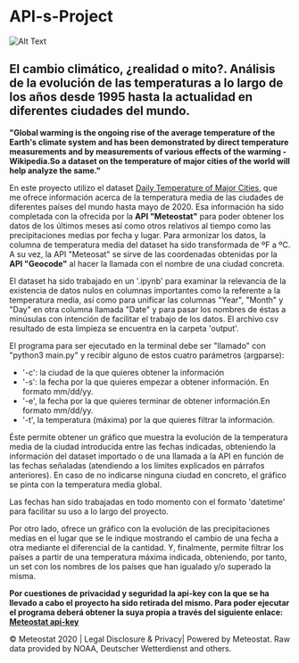 # API-s-Project
![Alt Text](https://www.coe.int/documents/18550040/24135798/20200428-Online-First-regional.jpg/0ce96786-160d-ba7d-d874-b89cae70e603?t=1588625448000)

## El cambio climático, ¿realidad o mito?. Análisis de la evolución de las temperaturas a lo largo de los años desde 1995 hasta la actualidad en diferentes ciudades del mundo.

**"Global warming is the ongoing rise of the average temperature of the Earth's climate system and has been demonstrated by direct temperature measurements and by measurements of various effects of the warming - Wikipedia.So a dataset on the temperature of major cities of the world will help analyze the same."**

En este proyecto utilizo el dataset [Daily Temperature of Major Cities](https://www.kaggle.com/sudalairajkumar/daily-temperature-of-major-cities), que me ofrece información acerca de la temperatura media de las ciudades de diferentes países del mundo hasta mayo de 2020. Esa información ha sido completada con la ofrecida por la **API "Meteostat"** para poder obtener los datos de los últimos meses así como otros relativos al tiempo como las precipitaciones medias por fecha y lugar. Para armonizar los datos, la columna de temperatura media del dataset ha sido transformada de ºF a ºC.
A su vez, la API "Meteosat" se sirve de las coordenadas obtenidas por la **API "Geocode"** al hacer la llamada con el nombre de una ciudad concreta.

El dataset ha sido trabajado en un '.ipynb' para examinar la relevancia de la existencia de datos nulos en columnas importantes como la referente a la temperatura media, así como para unificar las columnas "Year", "Month" y "Day" en otra columna llamada "Date" y para pasar los nombres de éstas a minúsulas con intención de facilitar el trabajo de los datos. El archivo csv resultado de esta limpieza se encuentra en la carpeta 'output'.

El programa para ser ejecutado en la terminal debe ser "llamado" con "python3 main.py" y recibir alguno de estos cuatro parámetros (argparse):
* '-c': la ciudad de la que quieres obtener la información
* '-s': la fecha por la que quieres empezar a obtener información. En formato mm/dd/yy.
* '-e', la fecha por la que quieres terminar de obtener información.En formato mm/dd/yy.
* '-t', la temperatura (máxima) por la que quieres filtrar la información.

Éste permite obtener un gráfico que muestra la evolución de la temperatura media de la ciudad introducida entre las fechas indicadas, obteniendo la información del dataset importado o de una llamada a la API en función de las fechas señaladas (atendiendo a los límites explicados en párrafos anteriores). En caso de no indicarse ninguna ciudad en concreto, el gráfico se pinta con la temperatura media global.

Las fechas han sido trabajadas en todo momento con el formato 'datetime' para facilitar su uso a lo largo del proyecto.

Por otro lado, ofrece un gráfico con la evolución de las precipitaciones medias en el lugar que se le indique mostrando el cambio de una fecha a otra mediante el diferencial de la cantidad. Y, finalmente, permite filtrar los países a partir de una temperatura máxima indicada, obteniendo, por tanto, un set con los nombres de los países que han igualado y/o superado la misma.

**Por cuestiones de privacidad y seguridad la api-key con la que se ha llevado a cabo el proyecto ha sido retirada del mismo. Para poder ejecutar el programa deberá obtener la suya propia a través del siguiente enlace: [Meteostat api-key](https://auth.meteostat.net)**


© Meteostat 2020 | Legal Disclosure & Privacy| Powered by Meteostat. Raw data provided by NOAA, Deutscher Wetterdienst and others.


